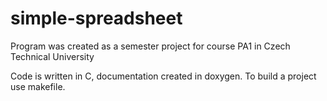 # simple-spreadsheet
Program was created as a semester project for course PA1 in Czech Technical University

Code is written in C, documentation created in doxygen. To build a project use makefile.
